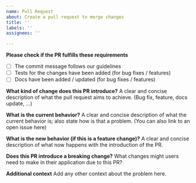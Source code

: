 ```yaml
---
name: Pull Request
about: Create a pull request to merge changes 
title: ''
labels: ''
assignees: ''

---
```


**Please check if the PR fulfills these requirements**
- [ ] The commit message follows our guidelines
- [ ] Tests for the changes have been added (for bug fixes / features)
- [ ] Docs have been added / updated (for bug fixes / features)

**What kind of change does this PR introduce?**
A clear and concise description of what the pull request aims to achieve. (Bug fix, feature, docs update, ...)

**What is the current behavior?**
A clear and concise description of what the current behavior is; also state how is that a problem. (You can also link to
an open issue here)

**What is the new behavior (if this is a feature change)?**
A clear and concise description of what now happens with the introduction of the PR.

**Does this PR introduce a breaking change?**
What changes might users need to make in their application due to this PR?

**Additional context**
Add any other context about the problem here.
